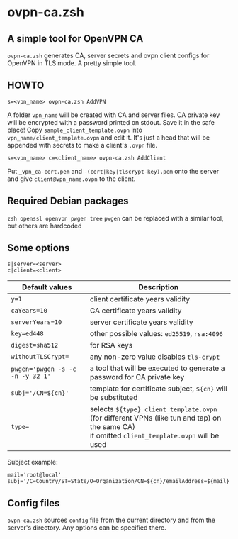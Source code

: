 # ovpn-ca.zsh


## A simple tool for OpenVPN CA

`ovpn-ca.zsh` generates CA, server secrets and ovpn client configs for OpenVPN in TLS mode.
A pretty simple tool.


## HOWTO

```
s=<vpn_name> ovpn-ca.zsh AddVPN
```

A folder `vpn_name` will be created with CA and server files.
CA private key will be encrypted with a password printed on stdout. Save it in the safe place!
Copy `sample_client_template.ovpn` into `vpn_name/client_template.ovpn` and edit it.
It's just a head that will be appended with secrets to make a client's `.ovpn` file.

```
s=<vpn_name> c=<client_name> ovpn-ca.zsh AddClient
```

Put `_vpn_ca-cert.pem` and `-(cert|key|tlscrypt-key).pem` onto the server
and give `client@vpn_name.ovpn` to the client.


## Required Debian packages

`zsh openssl openvpn pwgen tree`
`pwgen` can be replaced with a similar tool, but others are hardcoded


## Some options

```
s|server=<server>
c|client=<client>
```

Default values                   | Description
-------------------------------- | ---------------------------------
`y=1`                            | client certificate years validity
`caYears=10`                     | CA certificate years validity
`serverYears=10`                 | server certificate years validity
`key=ed448`                      | other possible values: `ed25519`, `rsa:4096`
`digest=sha512`                  | for RSA keys
`withoutTLSCrypt=`               | any non-zero value disables `tls-crypt`
`pwgen='pwgen -s -c -n -y 32 1'` | a tool that will be executed to generate a password for CA private key
`subj='/CN=${cn}'`               | template for certificate subject, `${cn}` will be substituted
`type=`                          | selects `${type}_client_template.ovpn`<br> (for different VPNs (like tun and tap) on the same CA)<br> if omitted `client_template.ovpn` will be used

Subject example:
```
mail='root@local'
subj='/C=Country/ST=State/O=Organization/CN=${cn}/emailAddress=${mail}'
```


## Config files

`ovpn-ca.zsh` sources `config` file from the current directory
and from the server's directory. Any options can be specified there.
